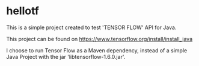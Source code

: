 # hellotf

This is a simple project created to test 'TENSOR FLOW' API for Java.

This project can be found on https://www.tensorflow.org/install/install_java

I choose to run Tensor Flow as a Maven dependency, instead of a simple Java Project with the jar 'libtensorflow-1.6.0.jar'.
